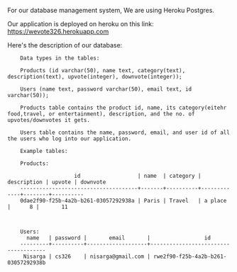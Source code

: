 
For our database management system, We are using Heroku Postgres. 

Our application is deployed on heroku on this link: https://wevote326.herokuapp.com

Here's the description of our database:


        Data types in the tables: 

        Products (id varchar(50), name text, category(text), description(text), upvote(integer), downvote(integer));

        Users (name text, password varchar(50), email text, id varchar(50));

        Products table contains the product id, name, its category(eitehr food,travel, or entertainment), description, and the no. of upvotes/downvotes it gets.
    
        Users table contains the name, password, email, and user id of all the users who log into our application.
        
        Example tables:

        Products:

                         id                  | name  | category | description | upvote | downvote 
        -------------------------------------+-------+----------+-------------+--------+----------
        0dae2f90-f25b-4a2b-b261-03057292938a | Paris | Travel   | a place     |      8 |       11

       

        Users:
          name   | password |       email       |                 id                  
        ---------+----------+-------------------+-------------------------------------
         Nisarga | cs326    | nisarga@gmail.com | rwe2f90-f25b-4a2b-b261-03057292938b

